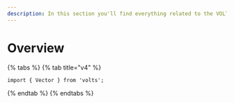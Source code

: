 ```yaml
---
description: In this section you'll find everything related to the VOLTS.Cube class
---
```


# Overview

{% tabs %}
{% tab title="v4" %}
```
import { Vector } from 'volts';
```
{% endtab %}
{% endtabs %}
